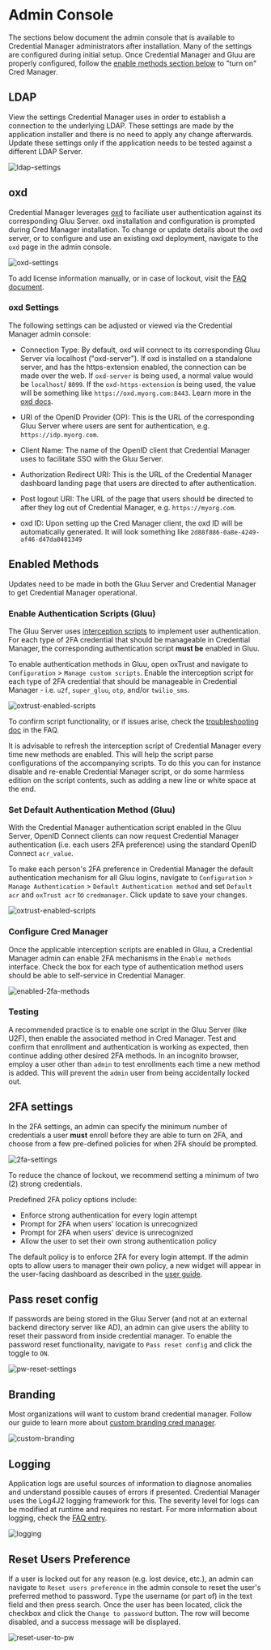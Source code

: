 # Admin Console
The sections below document the admin console that is available to Credential Manager administrators after installation. Many of the settings are configured during initial setup. Once Credential Manager and Gluu are properly configured, follow the [enable methods section below](#enabled-methods) to "turn on" Cred Manager. 


## LDAP 

View the settings Credential Manager uses in order to establish a connection to the underlying LDAP. These settings are made by the application installer and there is no need to apply any change afterwards. Update these settings only if the application needs to be tested against a different LDAP Server. 

![ldap-settings](../img/admin-console/LDAP-settings.png)

## oxd

Credential Manager leverages [oxd](https://oxd.gluu.org) to faciliate user authentication against its corresponding Gluu Server. oxd installation and configuration is prompted during Cred Manager installation. To change or update details about the oxd server, or to configure and use an existing oxd deployment, navigate to the `oxd` page in the admin console.

![oxd-settings](../img/admin-console/oxd-settings.png)

To add license information manually, or in case of lockout, visit the [FAQ document](./faq.md#oxd).

### oxd Settings
The following settings can be adjusted or viewed via the Credential Manager admin console:

- Connection Type: By default, oxd will connect to its corresponding Gluu Server via localhost ("oxd-server"). If oxd is installed on a standalone server, and has the https-extension enabled, the connection can be made over the web. If `oxd-server` is being used, a normal value would be `localhost`/ `8099`. If the `oxd-https-extension` is being used, the value will be something like `https://oxd.myorg.com:8443`. Learn more in the [oxd docs](https://gluu.org/docs/oxd). 

- URI of the OpenID Provider (OP): This is the URL of the corresponding Gluu Server where users are sent for authentication, e.g. `https://idp.myorg.com`. 

- Client Name: The name of the OpenID client that Credential Manager uses to facilitate SSO with the Gluu Server. <!--, e.g. `Credential Manager Production`.-->

- Authorization Redirect URI: This is the URL of the Credential Manager dashboard landing page that users are directed to after authentication. <!--, e.g. `https://idp.myorg.com/credentials`. -->

- Post logout URI: The URL of the page that users should be directed to after they log out of Credential Manager, e.g. `https://myorg.com`. 

- oxd ID: Upon setting up the Cred Manager client, the oxd ID will be automatically generated. It will look something like `2d88f886-0a8e-4249-af46-d47da0481349`

## Enabled Methods

Updates need to be made in both the Gluu Server and Credential Manager to get Credential Manager operational.

### Enable Authentication Scripts (Gluu)

The Gluu Server uses [interception scripts](https://gluu.org/docs/ce/admin-guide/custom-script/) to implement user authentication. For each type of 2FA credential that should be manageable in Credential Manager, the corresponding authentication script **must be** enabled in Gluu. 

To enable authentication methods in Gluu, open oxTrust and navigate to  `Configuration` > `Manage custom scripts`. Enable the interception script for each type of 2FA credential that should be manageable in Credential Manager - i.e. `u2f`, `super_gluu`, `otp`, and/or `twilio_sms`.  

![oxtrust-enabled-scripts](../img/admin-console/oxTrust-enabled-scripts.png)

To confirm script functionality, or if issues arise, check the [troubleshooting doc](./faq.md#troubleshooting-interception-scripts) in the FAQ.

It is advisable to refresh the interception script of Credential Manager every time new methods are enabled. This will help the script parse configurations of the accompanying scripts. To do this you can for instance disable and re-enable Credential Manager script, or do some harmless edition on the script contents, such as adding a new line or white space at the end. 

### Set Default Authentication Method (Gluu)
With the Credential Manager authentication script enabled in the Gluu Server, OpenID Connect clients can now request Credential Manager authentication (i.e. each users 2FA preference) using the standard OpenID Connect `acr_value`. 

To make each person's 2FA preference in Credential Manager the default authentication mechanism for all Gluu logins, navigate to `Configuration` > `Manage Authentication` > `Default Authentication method` and set `Default acr` and `oxTrust acr` to `credmanager`. Click update to save your changes. 

![oxtrust-enabled-scripts](../img/admin-console/oxTrust-auth-mechanisms.png)
    
### Configure Cred Manager

Once the applicable interception scripts are enabled in Gluu, a Credential Manager admin can enable 2FA mechanisms in the `Enable methods` interface. Check the box for each type of authentication method users should be able to self-service in Credential Manager.

![enabled-2fa-methods](../img/admin-console/enabled-2FA-methods.png)

### Testing 

A recommended practice is to enable one script in the Gluu Server (like U2F), then enable the associated method in Cred Manager. Test and confirm that enrollment and authentication is working as expected, then continue adding other desired 2FA methods. In an incognito browser, employ a user other than `admin` to test enrollments each time a new method is added. This will prevent the `admin` user from being accidentally locked out.

## 2FA settings

In the 2FA settings, an admin can specify the minimum number of credentials a user **must** enroll before they are able to turn on 2FA, and choose from a few pre-defined policies for when 2FA should be prompted. 

![2fa-settings](../img/admin-console/2FA-settings.png)

To reduce the chance of lockout, we recommend setting a minimum of two (2) strong credentials. 

Predefined 2FA policy options include:

- Enforce strong authentication for every login attempt
- Prompt for 2FA when users' location is unrecognized
- Prompt for 2FA when users' device is unrecognized
- Allow the user to set their own strong authentication policy

The default policy is to enforce 2FA for every login attempt. If the admin opts to allow users to manager their own policy, a new widget will appear in the user-facing dashboard as described in the [user guide](../user-guide.md#2fa-settings--trusted-devices). 

## Pass reset config

If passwords are being stored in the Gluu Server (and not at an external backend directory server like AD), an admin can give users the ability to reset their password from inside credential manager. To enable the password reset functionality, navigate to `Pass reset config` and click the toggle to `ON`.  

![pw-reset-settings](../img/admin-console/pw-reset-setting.png)


## Branding

Most organizations will want to custom brand credential manager. Follow our guide to learn more about [custom branding cred manager](./custom-branding.md).

![custom-branding](../img/admin-console/custom-branding.png)


## Logging

Application logs are useful sources of information to diagnose anomalies and understand possible causes of errors if presented. Credential Manager uses the Log4J2 logging framework for this. The severity level for logs can be modified at runtime and requires no restart. For more information about logging, check the [FAQ entry](./faq.md#where-are-the-logs). 

![logging](../img/admin-console/logging.png)


## Reset Users Preference

If a user is locked out for any reason (e.g. lost device, etc.), an admin can navigate to `Reset users preference` in the admin console to reset the user's preferred method to password. Type the username (or part of) in the text field and then press search. Once the user has been located, click the checkbox and click the `Change to password` button. The row will become disabled, and a success message will be displayed.

![reset-user-to-pw](../img/admin-console/reset-user-to-pw.png)

